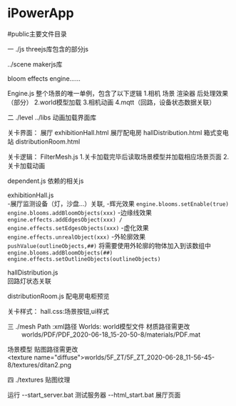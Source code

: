 # iPowerApp

#public主要文件目录

一 ./js
threejs库包含的部分js

../scene makerjs库  

bloom effects engine...... 

Engine.js  整个场景的唯一单例，包含了以下逻辑
1.相机 场景 渲染器 后处理效果（部分）
2.world模型加载
3.相机动画
4.mqtt（回路，设备状态数据关联）

二 ./level
../libs 动画加载界面库

关卡界面：
展厅       exhibitionHall.html 
展厅配电房 hallDistribution.html
箱式变电站 distributionRoom.html

关卡逻辑：
FilterMesh.js 
1.关卡加载完毕后读取场景模型并加载相应场景页面
2.关卡加载动画

dependent.js  依赖的相关js

exhibitionHall.js  
-展厅监测设备（灯，沙盘...）关联,
-辉光效果    `engine.blooms.setEnable(true)  engine.blooms.addBloomObjects(xxx)`
-边缘线效果  `engine.effects.addEdgesObject(xxx) / engine.effects.setEdgesObjects(xxx)`
-虚化效果    `engine.effects.unrealObject(xxx)`
-外轮廓效果
`pushValue(outlineObjects,##)`  将需要使用外轮廓的物体加入到该数组中
`engine.blooms.addBloomObjects(##) `
`engine.effects.setOutlineObjects(outlineObjects) `
 
hallDistribution.js  
回路灯状态关联

distributionRoom.js 
配电房电柜预览

关卡样式：
hall.css:场景按钮,ui样式

三 ./mesh
Path :xml路径
Worlds:
world模型文件 材质路径需更改
 <materials>
        <library>worlds/PDF/PDF_2020-06-18_15-20-50-8/materials/PDF.mat</library>
 </materials>

场景模型 贴图路径需更改 
<texture name="diffuse">worlds/5F_ZT/5F_ZT_2020-06-28_11-56-45-8/textures/ditan2.png</texture>

四 ./textures 贴图纹理

运行
--start_server.bat    测试服务器
--html_start.bat      展厅页面
